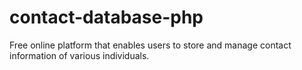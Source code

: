 # contact-database-php
Free online platform that enables users to store and manage contact information of various individuals. 
